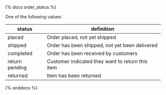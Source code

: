 {% docs order_status %}

One of the following values:

| status          | definition                                       |
|-----------------|--------------------------------------------------|
| placed          | Order placed, not yet shipped                    |
| shipped         | Order has been shipped, not yet been delivered   |
| completed       | Order has been received by customers             |
| return pending  | Customer indicated they want to return this item |
| returned        | Item has been returned                           |

{% enddocs %}